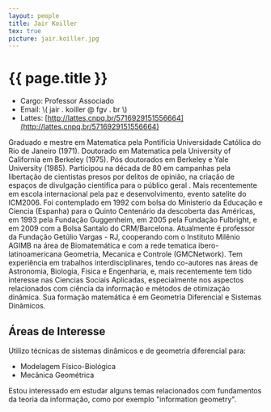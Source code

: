 ```yaml
---
layout: people
title: Jair Koiller
tex: true
picture: jair.koiller.jpg
---
```


# {{ page.title }}

- Cargo: Professor Associado
- Email: \\( jair . koiller @ fgv . br \\)
- Lattes: [http://lattes.cnpq.br/5716929151556664](http://lattes.cnpq.br/5716929151556664)

Graduado e mestre em Matematica pela Pontifícia Universidade Católica
do Rio de Janeiro (1971). Doutorado em Matematica pela University of
California em Berkeley (1975). Pós doutorados em Berkeley e Yale
University (1985). Participou na década de 80 em campanhas pela
libertação de cientistas presos por delitos de opinião, na criação de
espaços de divulgação cientifica para o público geral . Mais
recentemente em escola internacional pela paz e desenvolvimento,
evento satelite do ICM2006. Foi contemplado em 1992 com bolsa do
Ministerio da Educação e Ciencia (Espanha) para o Quinto Centenário da
descoberta das Américas, em 1993 pela Fundação Guggenheim, em 2005
pela Fundação Fulbright, e em 2009 com a Bolsa Santalo do
CRM/Barcelona. Atualmente é professor da Fundação Getúlio Vargas - RJ,
cooperando com o Instituto Milênio AGIMB na área de Biomatemática e
com a rede tematica ibero-latinoamericana Geometria, Mecanica e
Controle (GMCNetwork). Tem experiência em trabalhos
interdisciplinares, tendo co-autores nas áreas de Astronomia,
Biologia, Fisica e Engenharia, e, mais recentemente tem tido interesse
nas Ciencias Sociais Aplicadas, especialmente nos aspectos
relacionados com ciência da informação e métodos de otimização
dinâmica. Sua formação matemática é em Geometria Diferencial e
Sistemas Dinâmicos.

## Áreas de Interesse

Utilizo técnicas de sistemas dinâmicos e de geometria diferencial
para: 

- Modelagem Físico-Biológica
- Mecânica Geométrica

Estou interessado em estudar alguns temas relacionados com fundamentos
da teoria da informação, como por exemplo "information geometry".

